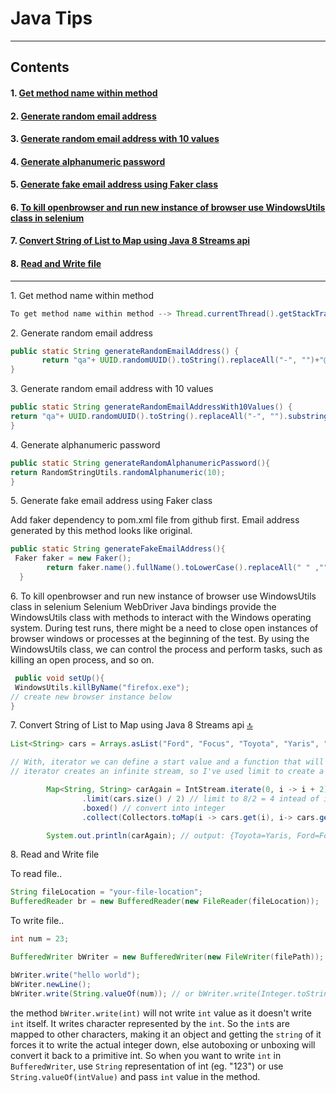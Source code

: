 # Java Tips
--------------
## Contents

#### 1. [Get method name within method](#anch1)
#### 2. [Generate random email address](#anch2)
#### 3. [Generate random email address with 10 values](#anch3)
#### 4. [Generate alphanumeric password](#anch4)
#### 5. [Generate fake email address using Faker class](#anch5)
#### 6. [To kill openbrowser and run new instance of browser use WindowsUtils class in selenium](#anch6)
#### 7. [Convert String of List to Map using Java 8 Streams api](#anch7)
#### 8. [Read and Write file](#anch8)

---------------------------------------------------------------------------------
<a name="anch1">1. Get method name within method</a>
```java
To get method name within method --> Thread.currentThread().getStackTrace()[1].getMethodName();
```


<a name="anch2"> 2. Generate random email address</a> 
```java
public static String generateRandomEmailAddress() {
       return "qa"+ UUID.randomUUID().toString().replaceAll("-", "")+"@arpan.com";
}
```


<a name="anch3">3. Generate random email address with 10 values</a>
```java
public static String generateRandomEmailAddressWith10Values() {
return "qa"+ UUID.randomUUID().toString().replaceAll("-", "").substring(0,9)+"@arpan.com";
}
```

<a name="anch4">4. Generate alphanumeric password</a>
```java
public static String generateRandomAlphanumericPassword(){
return RandomStringUtils.randomAlphanumeric(10);
}
```

<a name="anch5">5. Generate fake email address using Faker class</a> 

Add faker dependency to pom.xml file from github first. Email address generated by this method looks like original. 
```java
public static String generateFakeEmailAddress(){
 Faker faker = new Faker();
        return faker.name().fullName().toLowerCase().replaceAll(" " ,"")+ "@gmail.com";
  }
```
<a name="anch6">6. To kill openbrowser and run new instance of browser use WindowsUtils class in selenium</a>
Selenium WebDriver Java bindings provide the WindowsUtils class with methods to
interact with the Windows operating system. During test runs, there might be a need to close
open instances of browser windows or processes at the beginning of the test. By using the
WindowsUtils class, we can control the process and perform tasks, such as killing an open
process, and so on.
```java
 public void setUp(){
 WindowsUtils.killByName("firefox.exe");
// create new browser instance below 
}
```

<a name="anch7">7. Convert String of List to Map using Java 8 Streams api</a> [:top:](#contents)
```java
List<String> cars = Arrays.asList("Ford", "Focus", "Toyota", "Yaris", "Nissan", "Micra", "Honda", "Civic");

// With, iterator we can define a start value and a function that will calculate the next ints based on the previous element.
// iterator creates an infinite stream, so I've used limit to create a stream containing just four (car.size()/2) elements.

        Map<String, String> carAgain = IntStream.iterate(0, i -> i + 2) //0, 2, 4, 6
                .limit(cars.size() / 2) // limit to 8/2 = 4 intead of infinite loop
                .boxed() // convert into integer
                .collect(Collectors.toMap(i -> cars.get(i), i-> cars.get(i+1))); // now, your i is 0,2,4,6 not 0,1,2,3,4,5,6,7

        System.out.println(carAgain); // output: {Toyota=Yaris, Ford=Focus, Honda=Civic, Nissan=Micra}
```

<a name="anch8">8. Read and Write file</a>

To read file..
```java
String fileLocation = "your-file-location";
BufferedReader br = new BufferedReader(new FileReader(fileLocation));
```

To write file.. 
```java
int num = 23;

BufferedWriter bWriter = new BufferedWriter(new FileWriter(filePath));

bWriter.write("hello world");
bWriter.newLine();
bWriter.write(String.valueOf(num)); // or bWriter.write(Integer.toString(123)); or bWriter.write(123 + "");
```
the method `bWriter.write(int)` will not write `int` value as it doesn't write `int` itself. It writes character represented by the `int`. So the `int`s are mapped to other characters, making it an object and getting the `string` of it forces it to write the actual integer down, else autoboxing or unboxing will convert it back to a primitive int. So when you want to write `int` in `BufferedWriter`, use `String` representation of int (eg. "123") or use `String.valueOf(intValue)` and pass `int` value in the method.
